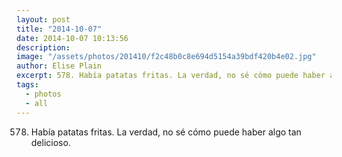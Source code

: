 ```yaml
---
layout: post
title: "2014-10-07"
date: 2014-10-07 10:13:56
description: 
image: "/assets/photos/201410/f2c48b0c8e694d5154a39bdf420b4e02.jpg"
author: Elise Plain
excerpt: 578. Había patatas fritas. La verdad, no sé cómo puede haber algo tan delicioso.
tags: 
  - photos
  - all
---
```


578. Había patatas fritas. La verdad, no sé cómo puede haber algo tan delicioso.
<p></p>
